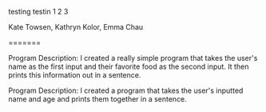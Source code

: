 testing testin 1 2 3

Kate Towsen, Kathryn Kolor, Emma Chau
 
=======

Program Description:
I created a really simple program that takes the user's name as the first input and their favorite food as the second input.
It then prints this information out in a sentence.

Program Description:
I created a program that takes the user's inputted name and age and prints them together in a sentence.

